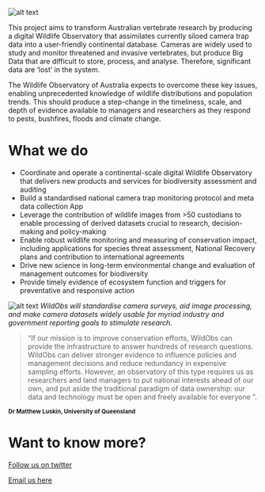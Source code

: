 ![alt text](https://www.tern.org.au/wp-content/uploads/WildObs_Website_Header_2048_400mm_1_60-2048x400.png)

This project aims to transform Australian vertebrate research by producing a digital Wildlife Observatory that assimilates currently siloed camera trap data into a user-friendly continental database. Cameras are widely used to study and monitor threatened and invasive vertebrates, but produce Big Data that are difficult to store, process, and analyse. Therefore, significant data are ‘lost’ in the system.

The Wildlife Observatory of Australia expects to overcome these key issues, enabling unprecedented knowledge of wildlife distributions and population trends. This should produce a step-change in the timeliness, scale, and depth of evidence available to managers and researchers as they respond to pests, bushfires, floods and climate change.

# What we do

- Coordinate and operate a continental-scale digital Wildlife Observatory that delivers new products and services for biodiversity assessment and auditing
- Build a standardised national camera trap monitoring protocol and meta data collection App
- Leverage the contribution of wildlife images from >50 custodians to enable processing of derived datasets crucial to research, decision-making and policy-making
- Enable robust wildlife monitoring and measuring of conservation impact, including applications for species threat assessment, National Recovery plans and contribution to international agreements
- Drive new science in long-term environmental change and evaluation of management outcomes for biodiversity
- Provide timely evidence of ecosystem function and triggers for preventative and responsive action

![alt text](https://www.tern.org.au/wp-content/uploads/Dashboard.jpg)
_WildObs will standardise camera surveys, aid image processing, and make camera datasets widely usable for myriad industry and government reporting goals to stimulate research._

>“If our mission is to improve conservation efforts, WildObs can provide the infrastructure to answer hundreds of research questions. WildObs can deliver stronger evidence to influence policies and management decisions and reduce redundancy in expensive sampling efforts. However, an observatory of this type requires us as researchers and land managers to put national interests ahead of our own, and put aside the traditional paradigm of data ownership: our data and technology must be open and freely available for everyone ”.

<sub>**Dr Matthew Luskin, University of Queensland** </sub>
 
# Want to know more?
[Follow us on twitter](https://twitter.com/WildObsAU)

[Email us here](mailto:wildobs@uq.edu.au)

